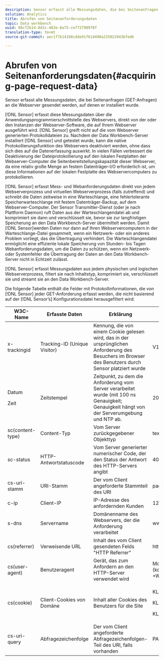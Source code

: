 ```yaml
---
description: Sensor erfasst alle Messungsdaten, die bei Seitenanfragen (GET-Anfragen) an die Webserver gesendet werden, auf denen er installiert wurde.
solution: Analytics
title: Abrufen von Seitenanforderungsdaten
topic: Data workbench
uuid: 06cf2b14-8d2c-483e-8a75-ce772798978f
translation-type: tm+mt
source-git-commit: aec1f7b14198cdde91f61d490a235022943bfedb

---
```



# Abrufen von Seitenanforderungsdaten{#acquiring-page-request-data}

Sensor erfasst alle Messungsdaten, die bei Seitenanfragen (GET-Anfragen) an die Webserver gesendet werden, auf denen er installiert wurde.

[!DNL Sensor] erfasst diese Messungsdaten über die Anwendungsprogrammierschnittstelle des Webservers, direkt von der oder den Instanzen der Webserver-Software, die auf Ihrem Webserver ausgeführt wird. [!DNL Sensor] greift nicht auf die vom Webserver generierten Protokolldateien zu. Nachdem der Data Workbench-Server installiert [!DNL Sensor] und getestet wurde, kann die native Protokollierungsfunktion des Webservers deaktiviert werden, ohne dass sich dies auf die Datenerfassung auswirkt. In vielen Fällen verbessert die Deaktivierung der Dateiprotokollierung auf den lokalen Festplatten der Webserver-Computer die Seitenbereitstellungskapazität dieser Webserver, da eine relativ große Menge an festem Datenträger-I/O erforderlich ist, um diese Informationen auf der lokalen Festplatte des Webservercomputers zu protokollieren.

[!DNL Sensor] erfasst Mess- und Webanforderungsdaten direkt von jedem Webserverprozess und virtuellen Webserverprozess (falls zutreffend) und schreibt die Daten zeitweise in eine Warteschlange, eine fehlertolerante Speicherwarteschlange mit festem Datenträger-Backup, auf dem Webserver-Computer. Der Sensor Transmitter-Dienst (oder je nach Plattform Daemon) ruft Daten aus der Warteschlangendatei ab und komprimiert sie dann und verschlüsselt sie, bevor sie zur langfristigen Speicherung an den Data Workbench-Server übermittelt werden. Damit [!DNL Sensor]werden Daten nur dann auf Ihren Webservercomputern in der Warteschlange-Datei gesammelt, wenn ein Netzwerk- oder ein anderes Problem vorliegt, das die Übertragung verhindert. Die Warteschlangendatei ermöglicht eine effiziente lokale Speicherung von Stunden- bis Tagen Webanforderungsdaten, um die Daten zu schützen, wenn ein Netzwerk- oder Systemfehler die Übertragung der Daten an den Data Workbench-Server nicht in Echtzeit zulässt.

[!DNL Sensor] erfasst Messungsdaten aus jedem physischen und logischen Webserverprozess, filtert sie nach Inhaltstyp, komprimiert sie, verschlüsselt sie und streamt sie an den Data Workbench-Server.

Die folgende Tabelle enthält die Felder mit Protokollinformationen, die von [!DNL Sensor] jeder GET-Anforderung erfasst werden, die nicht basierend auf der [!DNL Sensor’s] Konfigurationsdatei herausgefiltert wird:

<table id="table_5F65474150EC41648B35D0B031FB9B15"> 
 <thead> 
  <tr> 
   <th colname="col1" class="entry"> W3C-Name </th> 
   <th colname="col2" class="entry"> Erfasste Daten </th> 
   <th colname="col3" class="entry"> Erklärung </th> 
   <th colname="col4" class="entry"> Erklärung </th> 
  </tr> 
 </thead>
 <tbody> 
  <tr> 
   <td colname="col1"> x-trackingid </td> 
   <td colname="col2"> Tracking-ID (Unique Visitor) </td> 
   <td colname="col3"> Kennung, die von einem Cookie gelesen wird, das in der ursprünglichen Anforderung des Besuchers im Browser des Benutzers durch <span class="wintitle"> Sensor </span> platziert wurde </td> 
   <td colname="col4"> V1st=3C94007B4E01F9C2 </td> 
  </tr> 
  <tr> 
   <td colname="col1"> <p>Datum </p> <p>Zeit </p> </td> 
   <td colname="col2"> Zeitstempel </td> 
   <td colname="col3"> Zeitpunkt, zu dem die Anforderung vom Server verarbeitet wurde (mit 100 ns Genauigkeit; Genauigkeit hängt von der Serverumgebung und NTP ab. </td> 
   <td colname="col4"> 2002-11-21 17:21:45.123 </td> 
  </tr> 
  <tr> 
   <td colname="col1"> sc(content-type) </td> 
   <td colname="col2"> Content-Typ </td> 
   <td colname="col3"> Vom Server zurückgegebener Objekttyp </td> 
   <td colname="col4"> text/html </td> 
  </tr> 
  <tr> 
   <td colname="col1"> sc-status </td> 
   <td colname="col2"> HTTP-Antwortstatuscode </td> 
   <td colname="col3"> Vom Server generierter numerischer Code, der den Status der Antwort des HTTP-Servers angibt </td> 
   <td colname="col4"> 404 </td> 
  </tr> 
  <tr> 
   <td colname="col1"> cs-uri-stamm </td> 
   <td colname="col2"> URI-Stamm </td> 
   <td colname="col3"> Der vom Client angeforderte Stammteil des URI </td> 
   <td colname="col4"> <span class="filepath"> pagedir/page.asp </span> </td> 
  </tr> 
  <tr> 
   <td colname="col1"> c-ip </td> 
   <td colname="col2"> Client-IP </td> 
   <td colname="col3"> IP-Adresse des anfordernden Kunden </td> 
   <td colname="col4"> 127.0.0.1 </td> 
  </tr> 
  <tr> 
   <td colname="col1"> s-dns </td> 
   <td colname="col2"> Servername </td> 
   <td colname="col3"> Domänenname des Webservers, der die Anforderung verarbeitet </td> 
   <td colname="col4"> <span class="filepath"> www.domain.com </span> </td> 
  </tr> 
  <tr> 
   <td colname="col1"> cs(referrer) </td> 
   <td colname="col2"> Verweisende URL </td> 
   <td colname="col3"> Inhalt des vom Client gesendeten Felds "HTTP Referrer" </td> 
   <td colname="col4"> <span class="filepath"> http://www.referringsite.com </span> </td> 
  </tr> 
  <tr> 
   <td colname="col1"> cs(user-agent) </td> 
   <td colname="col2"> Benutzeragent </td> 
   <td colname="col3"> Gerät, das zum Anfordern an den HTTP-Server verwendet wird </td> 
   <td colname="col4"> Mozilla/4.0+(kompatibel;+MSIE+6.0; +Windows+NT+5.1) </td> 
  </tr> 
  <tr> 
   <td colname="col1"> cs(cookie) </td> 
   <td colname="col2"> Client-Cookies von Domäne </td> 
   <td colname="col3"> Inhalt aller Cookies des Benutzers für die Site </td> 
   <td colname="col4"> <p>KL_TC1 1038058778312 </p> <p>KL972x1038058778312282052 </p> <p>KL_PVKL972 0 </p> </td> 
  </tr> 
  <tr> 
   <td colname="col1"> cs-uri-query </td> 
   <td colname="col2"> Abfragezeichenfolge </td> 
   <td colname="col3"> Der vom Client angeforderte Abfragezeichenfolgen-Teil des URI, falls vorhanden </td> 
   <td colname="col4"> PAGENAME=dynamic1&amp;link=3001 </td> 
  </tr> 
 </tbody> 
</table>

